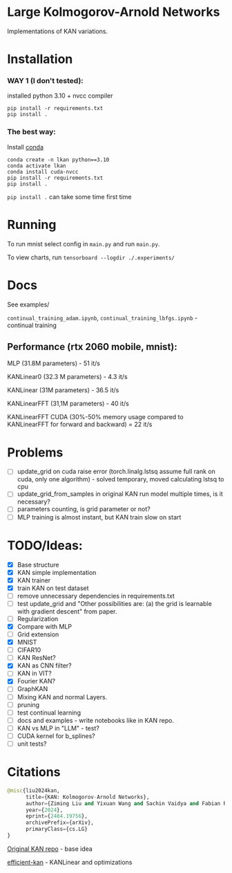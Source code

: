 # Large Kolmogorov-Arnold Networks
Implementations of KAN variations.

# Installation

### WAY 1 (I don't tested):
installed python 3.10 + nvcc compiler

```
pip install -r requirements.txt
pip install .
```

### The best way:
Install [conda](https://conda.io/projects/conda/en/latest/user-guide/install/index.html)

```
conda create -n lkan python==3.10
conda activate lkan
conda install cuda-nvcc
pip install -r requirements.txt
pip install .
```
`pip install .` can take some time first time

# Running

To run mnist select config in `main.py` and run `main.py`.

To view charts, run `tensorboard --logdir ./.experiments/`

# Docs

See examples/

`continual_training_adam.ipynb`, `continual_training_lbfgs.ipynb` - continual training

## Performance (rtx 2060 mobile, mnist):

MLP (31.8M parameters) - 51 it/s 

KANLinear0 (32.3 M parameters) - 4.3 it/s

KANLinear (31M parameters) - 36.5 it/s 

KANLinearFFT (31,1M parameters) - 40 it/s

KANLinearFFT CUDA (30%-50% memory usage compared to KANLinearFFT for forward and backward) = 22 it/s

# Problems
- [ ] update_grid on cuda raise error (torch.linalg.lstsq assume full rank on cuda, only one algorithm) - solved temporary, moved calculating lstsq to cpu
- [ ] update_grid_from_samples in original KAN run model multiple times, is it necessary? 
- [ ] parameters counting, is grid parameter or not?
- [ ] MLP training is almost instant, but KAN train slow on start

# TODO/Ideas:
- [x] Base structure
- [x] KAN simple implementation
- [x] KAN trainer
- [x] train KAN on test dataset
- [ ] remove unnecessary dependencies in requirements.txt
- [ ] test update_grid and "Other possibilities are: (a) the grid is learnable with gradient descent" from paper. 
- [ ] Regularization
- [x] Compare with MLP
- [ ] Grid extension
- [x] MNIST
- [ ] CIFAR10
- [ ] KAN ResNet?
- [x] KAN as CNN filter?
- [ ] KAN in VIT?
- [x] Fourier KAN?
- [ ] GraphKAN
- [ ] Mixing KAN and normal Layers.
- [ ] pruning
- [ ] test continual learning
- [ ] docs and examples - write notebooks like in KAN repo.
- [ ] KAN vs MLP in "LLM" - test?
- [ ] CUDA kernel for b_splines?
- [ ] unit tests?

# Citations
```python
@misc{liu2024kan,
      title={KAN: Kolmogorov-Arnold Networks}, 
      author={Ziming Liu and Yixuan Wang and Sachin Vaidya and Fabian Ruehle and James Halverson and Marin Soljačić and Thomas Y. Hou and Max Tegmark},
      year={2024},
      eprint={2404.19756},
      archivePrefix={arXiv},
      primaryClass={cs.LG}
}
```
[Original KAN repo](https://github.com/KindXiaoming/pykan) - base idea

[efficient-kan](https://github.com/Blealtan/efficient-kan) - KANLinear and optimizations


